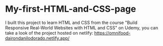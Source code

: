 # My-first-HTML-and-CSS-page
I built this project to learn HTML and CSS from the course "Build Responsive Real-World Websites with HTML and CSS" on Udemy, you can take a look of the project hosted on netlify: https://omnifood-dairondanilodorado.netlify.app/
